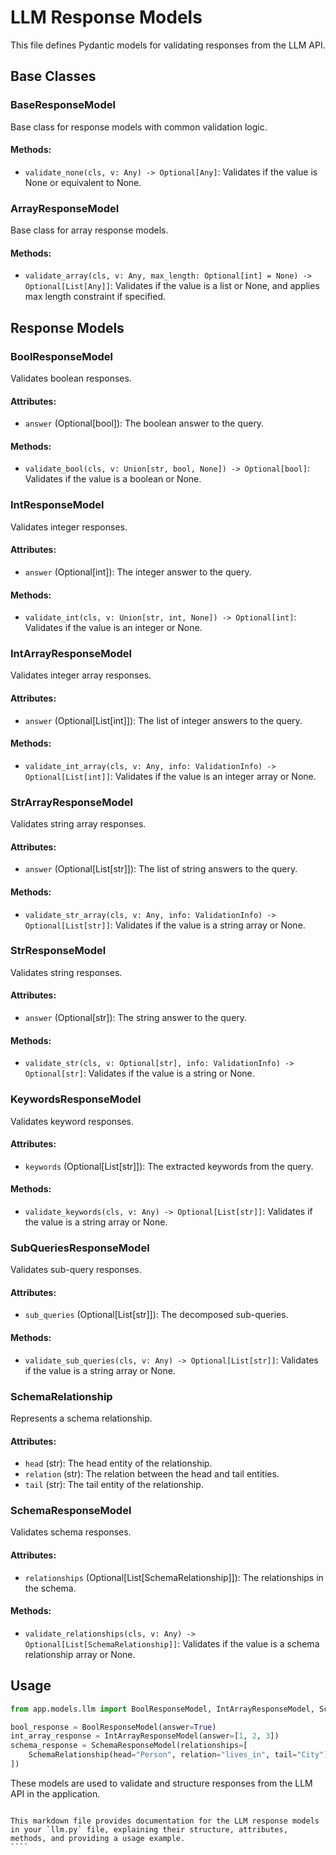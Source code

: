 # LLM Response Models

This file defines Pydantic models for validating responses from the LLM API.

## Base Classes

### BaseResponseModel

Base class for response models with common validation logic.

#### Methods:
- `validate_none(cls, v: Any) -> Optional[Any]`: Validates if the value is None or equivalent to None.

### ArrayResponseModel

Base class for array response models.

#### Methods:
- `validate_array(cls, v: Any, max_length: Optional[int] = None) -> Optional[List[Any]]`: Validates if the value is a list or None, and applies max length constraint if specified.

## Response Models

### BoolResponseModel

Validates boolean responses.

#### Attributes:
- `answer` (Optional[bool]): The boolean answer to the query.

#### Methods:
- `validate_bool(cls, v: Union[str, bool, None]) -> Optional[bool]`: Validates if the value is a boolean or None.

### IntResponseModel

Validates integer responses.

#### Attributes:
- `answer` (Optional[int]): The integer answer to the query.

#### Methods:
- `validate_int(cls, v: Union[str, int, None]) -> Optional[int]`: Validates if the value is an integer or None.

### IntArrayResponseModel

Validates integer array responses.

#### Attributes:
- `answer` (Optional[List[int]]): The list of integer answers to the query.

#### Methods:
- `validate_int_array(cls, v: Any, info: ValidationInfo) -> Optional[List[int]]`: Validates if the value is an integer array or None.

### StrArrayResponseModel

Validates string array responses.

#### Attributes:
- `answer` (Optional[List[str]]): The list of string answers to the query.

#### Methods:
- `validate_str_array(cls, v: Any, info: ValidationInfo) -> Optional[List[str]]`: Validates if the value is a string array or None.

### StrResponseModel

Validates string responses.

#### Attributes:
- `answer` (Optional[str]): The string answer to the query.

#### Methods:
- `validate_str(cls, v: Optional[str], info: ValidationInfo) -> Optional[str]`: Validates if the value is a string or None.

### KeywordsResponseModel

Validates keyword responses.

#### Attributes:
- `keywords` (Optional[List[str]]): The extracted keywords from the query.

#### Methods:
- `validate_keywords(cls, v: Any) -> Optional[List[str]]`: Validates if the value is a string array or None.

### SubQueriesResponseModel

Validates sub-query responses.

#### Attributes:
- `sub_queries` (Optional[List[str]]): The decomposed sub-queries.

#### Methods:
- `validate_sub_queries(cls, v: Any) -> Optional[List[str]]`: Validates if the value is a string array or None.

### SchemaRelationship

Represents a schema relationship.

#### Attributes:
- `head` (str): The head entity of the relationship.
- `relation` (str): The relation between the head and tail entities.
- `tail` (str): The tail entity of the relationship.

### SchemaResponseModel

Validates schema responses.

#### Attributes:
- `relationships` (Optional[List[SchemaRelationship]]): The relationships in the schema.

#### Methods:
- `validate_relationships(cls, v: Any) -> Optional[List[SchemaRelationship]]`: Validates if the value is a schema relationship array or None.

## Usage

```python
from app.models.llm import BoolResponseModel, IntArrayResponseModel, SchemaResponseModel, SchemaRelationship

bool_response = BoolResponseModel(answer=True)
int_array_response = IntArrayResponseModel(answer=[1, 2, 3])
schema_response = SchemaResponseModel(relationships=[
    SchemaRelationship(head="Person", relation="lives_in", tail="City")
])
````


These models are used to validate and structure responses from the LLM API in the application.
``````

This markdown file provides documentation for the LLM response models in your `llm.py` file, explaining their structure, attributes, methods, and providing a usage example.
````
